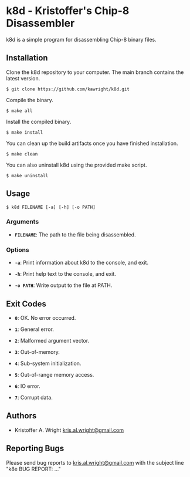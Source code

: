 # k8d - Kristoffer's Chip-8 Disassembler

k8d is a simple program for disassembling Chip-8 binary files.

## Installation

Clone the k8d repository to your computer. The main branch contains the latest 
version.

    $ git clone https://github.com/kawright/k8d.git

Compile the binary.

    $ make all

Install the compiled binary.
    
    $ make install

You can clean up the build artifacts once you have finished installation.

    $ make clean

You can also uninstall k8d using the provided make script.

    $ make uninstall


## Usage

    $ k8d FILENAME [-a] [-h] [-o PATH]


### Arguments

- **`FILENAME`**: The path to the file being disassembled.


### Options

- **`-a`**: Print information about k8d to the console, and exit.

- **`-h`**: Print help text to the console, and exit.

- **`-o PATH`**: Write output to the file at PATH.


## Exit Codes

- **`0`**: OK. No error occurred.

- **`1`**: General error.

- **`2`**: Malformed argument vector.

- **`3`**: Out-of-memory.

- **`4`**: Sub-system initialization.

- **`5`**: Out-of-range memory access.

- **`6`**: IO error.

- **`7`**: Corrupt data.

## Authors

- Kristoffer A. Wright <kris.al.wright@gmail.com>


## Reporting Bugs

Please send bug reports to kris.al.wright@gmail.com with the subject line
"k8e BUG REPORT: ..."

